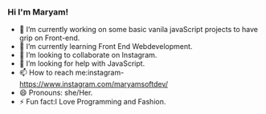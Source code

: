 ### Hi I'm Maryam!

- 🔭 I’m currently working on some basic vanila javaScript projects to have grip on Front-end.
- 🌱 I’m currently learning Front End Webdevelopment.
- 👯 I’m looking to collaborate on Instagram.
- 🤔 I’m looking for help with JavaScript.
- 📫 How to reach me:instagram-https://www.instagram.com/maryamsoftdev/
- 😄 Pronouns: she/Her.
- ⚡ Fun fact:I Love Programming and Fashion.
